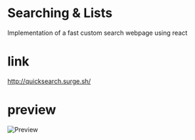 # Searching & Lists
Implementation of a fast custom search webpage using react

# link
http://quicksearch.surge.sh/

# preview
![Preview](https://i.imgur.com/S80ldtP.png)